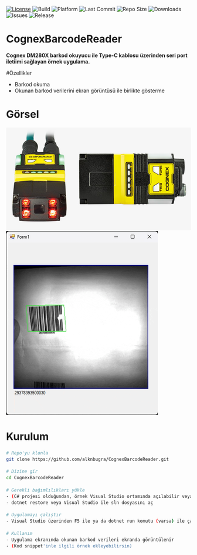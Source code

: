 
[![License](https://img.shields.io/badge/License-MIT-green.svg)](LICENSE)
![Build](https://img.shields.io/badge/Build-Passing-brightgreen.svg)
![Platform](https://img.shields.io/badge/Platform-.NET-blueviolet.svg)
![Last Commit](https://img.shields.io/github/last-commit/alknbugra/CognexBarcodeReader?color=orange)
![Repo Size](https://img.shields.io/github/repo-size/alknbugra/CognexBarcodeReader)
![Downloads](https://img.shields.io/github/downloads/alknbugra/CognexBarcodeReader/total)
![Issues](https://img.shields.io/github/issues/alknbugra/CognexBarcodeReader)
![Release](https://img.shields.io/github/v/release/alknbugra/CognexBarcodeReader)


# CognexBarcodeReader

**Cognex DM280X barkod okuyucu ile Type-C kablosu üzerinden seri port iletiimi sağlayan örnek uygulama.**

#Özellikler

- Barkod okuma
- Okunan barkod verilerini ekran görüntüsü ile birlikte gösterme

# Görsel
![Barkod Okuma](images/DM280X.jpg)
![Barkod Okuma](images/Running.gif)

# Kurulum

```bash
# Repo'yu klonla
git clone https://github.com/alknbugra/CognexBarcodeReader.git

# Dizine gir
cd CognexBarcodeReader

# Gerekli bağımlılıkları yükle
- (C# projesi olduğundan, örnek Visual Studio ortamında açılabilir veya dotnet CLI ile)
- dotnet restore veya Visual Studio ile sln dosyasını aç

# Uygulamayı çalıştır
- Visual Studio üzerinden F5 ile ya da dotnet run komutu (varsa) ile çalıştır

# Kullanım
- Uygulama ekranında okunan barkod verileri ekranda görüntülenir
- (Kod snippet'inle ilgili örnek ekleyebilirsin)


